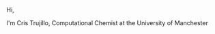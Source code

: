 Hi, 

I'm Cris Trujillo, Computational Chemist at the University of Manchester
<!---
ctrujillodelvalle/ctrujillodelvalle is a ✨ special ✨ repository because its `README.md` (this file) appears on your GitHub profile.
You can click the Preview link to take a look at your changes.
--->
